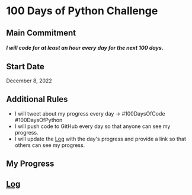 # 100 Days of Python Challenge

## Main Commitment
#### *I will code for at least an hour every day for the next 100 days.*

## Start Date
December 8, 2022

## Additional Rules
- I will tweet about my progress every day -> #100DaysOfCode #100DaysOfPython 
- I will push code to GitHub every day so that anyone can see my progress. 
- I will update the [Log](log.md) with the day's progress and provide a link so that others can see my progress.

## My Progress
## [Log](log.md)
